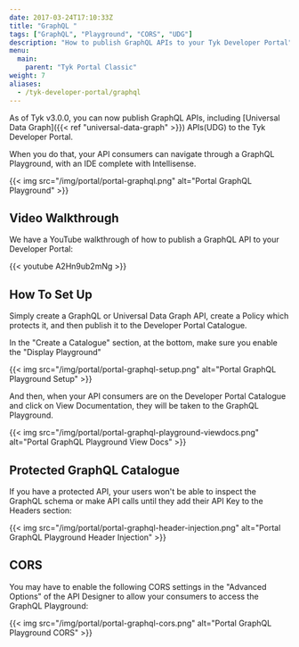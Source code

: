 ```yaml
---
date: 2017-03-24T17:10:33Z
title: "GraphQL "
tags: ["GraphQL", "Playground", "CORS", "UDG"]
description: "How to publish GraphQL APIs to your Tyk Developer Portal"
menu:
  main:
    parent: "Tyk Portal Classic"
weight: 7
aliases:
  - /tyk-developer-portal/graphql
---
```


As of Tyk v3.0.0, you can now publish GraphQL APIs, including [Universal Data Graph]({{< ref "universal-data-graph" >}}) APIs(UDG) to the Tyk Developer Portal.

When you do that, your API consumers can navigate through a GraphQL Playground, with an IDE complete with Intellisense.

{{< img src="/img/portal/portal-graphql.png" alt="Portal GraphQL Playground" >}}

## Video Walkthrough

We have a YouTube walkthrough of how to publish a GraphQL API to your Developer Portal:

{{< youtube A2Hn9ub2mNg >}}

## How To Set Up

Simply create a GraphQL or Universal Data Graph API, create a Policy which protects it, and then publish it to the Developer Portal Catalogue.

In the "Create a Catalogue" section, at the bottom, make sure you enable the "Display Playground" 


{{< img src="/img/portal/portal-graphql-setup.png" alt="Portal GraphQL Playground Setup" >}}

And then, when your API consumers are on the Developer Portal Catalogue and click on View Documentation, they will be taken to the GraphQL Playground.

{{< img src="/img/portal/portal-graphql-playground-viewdocs.png" alt="Portal GraphQL Playground View Docs" >}}


## Protected GraphQL Catalogue

If you have a protected API, your users won't be able to inspect the GraphQL schema or make API calls until they add their API Key to the Headers section:

{{< img src="/img/portal/portal-graphql-header-injection.png" alt="Portal GraphQL Playground Header Injection" >}}

## CORS

You may have to enable the following CORS settings in the "Advanced Options" of the API Designer to allow your consumers to access the GraphQL Playground:


{{< img src="/img/portal/portal-graphql-cors.png" alt="Portal GraphQL Playground CORS" >}}
